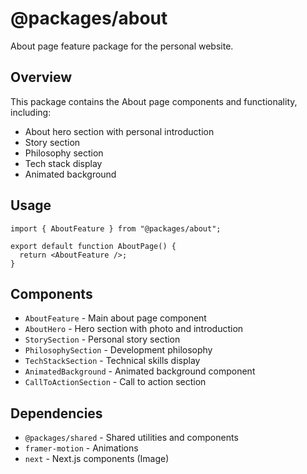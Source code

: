 # @packages/about

About page feature package for the personal website.

## Overview

This package contains the About page components and functionality, including:

- About hero section with personal introduction
- Story section
- Philosophy section
- Tech stack display
- Animated background

## Usage

```tsx
import { AboutFeature } from "@packages/about";

export default function AboutPage() {
  return <AboutFeature />;
}
```

## Components

- `AboutFeature` - Main about page component
- `AboutHero` - Hero section with photo and introduction
- `StorySection` - Personal story section
- `PhilosophySection` - Development philosophy
- `TechStackSection` - Technical skills display
- `AnimatedBackground` - Animated background component
- `CallToActionSection` - Call to action section

## Dependencies

- `@packages/shared` - Shared utilities and components
- `framer-motion` - Animations
- `next` - Next.js components (Image)
